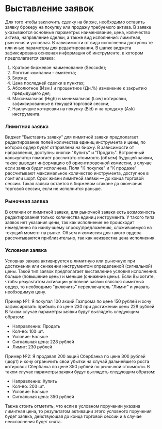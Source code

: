 

# Выставление заявок

Для того чтобы заключить сделку на бирже, необходимо оставить заявку брокеру на покупку или продажу требуемого актива. В заявке указываются основные параметры: наименование, цена, количество актива, направление сделки, а также вид исполнения: лимитная, рыночная и условная. В зависимости от вида исполнения доступны те или иные параметры для редактирования. В шапке виджета зафиксирована основная информация об инструменте, в котором предполагается заявка:

1. Краткое биржевое наименование (Seccode);
2. Логотип компании - эмитента;
3. Биржа;
4. Цена последней сделки в пунктах;
5. Абсолютное (Изм.) и процентное (Дн.%) изменение к закрытию предыдущего дня;
6. Максимальная (High) и минимальная (Low) котировки, зафиксированные в текущей торговой сессии;
7. Наилучшие котировки на покупку (Bid) и на продажу (Ask) инструмента.

### Лимитная заявка

Виджет "Выставить заявку" для лимитной заявки предполагает редактирование полей количества единиц инструмента и цены, по которой ордер будет отправлена на биржу. В зависимости от направления, доступны кнопки "Купить" и "Продать". Встроенный калькулятор помогает рассчитать стоимость (объем) будущей заявки, также выводит информацию об ориентировочной комиссии, в случае если заявка будет исполнена. Поля "К покупке" и "К продаже" рассчитывают максимальное количество инструмента, доступное в лонг или шорт. Срок жизни лимитной заявки — до конца торговой сессии. Такая заявка остается в биржевом стакане до окончания торговой сессии, если не исполнится раньше.

### Рыночная заявка

В отличии от лимитной заявки, для рыночной заявки есть возможность редактирования только количества единиц инструмента. У такого типа заявок нет указания цены, так как исполнение ее происходит немедленно по наилучшему спросу\предложению, сложившемуся на текущий момент на рынке. Объем и комиссия для такого ордера рассчитываются приблизительно, так как неизвестна цена исполнения.

### Условная заявка

Условная заявка активируется в лимитную или рыночную при достижении или снижении инструментом определенной (сигнальной) цены. Такой тип заявок предполагает выставление условия исполнения: больше (повышение цены) и меньше (снижение цены). Если Вы хотите, чтобы результатом активации условной заявки являлся лимитный ордер, то необходимо "включить" переключатель "Лимит" и указать необходимую цену.

Пример №1: Я покупал 100 акций Газпрома по цене 150 рублей и хочу зафиксировать прибыль по цене 230 при достижении цены 228 рублей. В таком случае параметры заявки будут выглядеть следующим образом:

- Направление: Продать
- Кол-во: 100 шт.
- Условие: Больше
- Сигнальная цена: 228 рублей
- Лимит: 230 рублей

Пример №2: Я продавал 200 акций Сбербанка по цене 300 рублей (шорт) и хочу ограничить свои убытки на случай дальнейшего роста котировок Сбербанка по цене 350 рублей по рыночной стоимости. В таком случае параметры заявки будут выглядеть следующим образом:

- Направление: Купить
- Кол-во: 200 шт.
- Условие: Больше
- Сигнальная цена: 350 рублей

Также стоить отметить, что если в условном поручении указана лимитная цена, то результатом активации этого условного поручения будет заявка, действующая до конца торговой сессии и в случае неисполнения будет снята.
